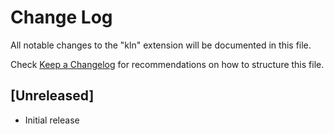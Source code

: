 # Change Log

All notable changes to the "kln" extension will be documented in this file.

Check [Keep a Changelog](http://keepachangelog.com/) for recommendations on how to structure this file.

## [Unreleased]

- Initial release